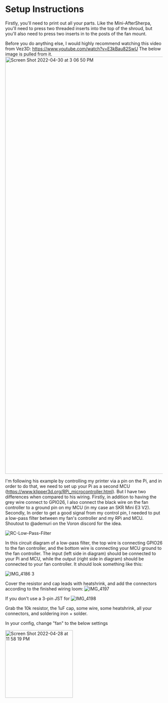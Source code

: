 # Setup Instructions
Firstly, you'll need to print out all your parts. Like the Mini-AfterSherpa, you'll need to press two threaded inserts into the top of the shroud, but you'll also need to press two inserts in to the posts of the fan mount.

Before you do anything else, I would highly recommend watching this video from Vez3D: https://www.youtube.com/watch?v=E3kBau82SwU
The below image is pulled from it.
<img width="1334" alt="Screen Shot 2022-04-30 at 3 06 50 PM" src="https://user-images.githubusercontent.com/93737816/166124166-685a0327-5af3-42d9-935c-29a4c3455579.png">

I'm following his example by controlling my printer via a pin on the Pi, and in order to do that, we need to set up your Pi as a second MCU (https://www.klipper3d.org/RPi_microcontroller.html). But I have two differences when compared to his wiring. Firstly, in addition to having the grey wire connect to GPIO26, I also connect the black wire on the fan controller to a ground pin on my MCU (in my case an SKR Mini E3 V2). 
Secondly, In order to get a good signal from my control pin, I needed to put a low-pass filter between my fan's controller and my RPi and MCU. Shoutout to @ademuri on the Voron discord for the idea.

![RC-Low-Pass-Filter](https://user-images.githubusercontent.com/93737816/166124358-5a75a4ce-446e-4044-aa16-12f0d58c5985.png)

In this circuit diagram of a low-pass filter, the top wire is connecting GPIO26 to the fan controller, and the bottom wire is connecting your MCU ground to the fan controller. The input (left side in diagram) should be connected to your Pi and MCU, while the output (right side in diagram) should be connected to your fan controller. It should look something like this:

![IMG_4186 3](https://user-images.githubusercontent.com/93737816/166124846-36db728c-7955-4b6a-9fbf-baaf72c8e721.JPG)

Cover the resistor and cap leads with heatshrink, and add the connectors according to the finished wiring loom:
![IMG_4197](https://user-images.githubusercontent.com/93737816/166124548-bd6d72f8-fb3f-4af6-bbea-96309f3f34d6.JPG)

If you don't use a 3-pin JST for 
![IMG_4198](https://user-images.githubusercontent.com/93737816/166124560-929e95d8-df47-4fa8-b108-b082f1d60aef.JPG)

Grab the 10k resistor, the 1uF cap, some wire, some heatshrink, all your connectors, and soldering iron + solder.

In your config, change "fan" to the below settings

<img width="216" alt="Screen Shot 2022-04-28 at 11 58 19 PM" src="https://user-images.githubusercontent.com/93737816/165898117-19b03a1c-e4a8-4704-80c5-b39b65fa33c3.png">
